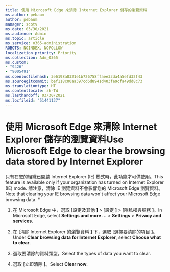 ```yaml
---
title: 使用 Microsoft Edge 來清除 Internet Explorer 儲存的瀏覽資料
ms.author: pebaum
author: pebaum
manager: scotv
ms.date: 03/30/2021
ms.audience: Admin
ms.topic: article
ms.service: o365-administration
ROBOTS: NOINDEX, NOFOLLOW
localization_priority: Priority
ms.collection: Adm_O365
ms.custom:
- "9426"
- "9005491"
ms.openlocfilehash: 3e6198a8321e1b726758ffaee33da4a5efd32f43
ms.sourcegitcommit: bef118c00aa397cd6d8941d403fe9cfa49dd8c73
ms.translationtype: HT
ms.contentlocale: zh-TW
ms.lasthandoff: 03/30/2021
ms.locfileid: "51441137"
---
```

# <a name="use-microsoft-edge-to-clear-the-browsing-data-stored-by-internet-explorer"></a><span data-ttu-id="da9de-102">使用 Microsoft Edge 來清除 Internet Explorer 儲存的瀏覽資料</span><span class="sxs-lookup"><span data-stu-id="da9de-102">Use Microsoft Edge to clear the browsing data stored by Internet Explorer</span></span>

<span data-ttu-id="da9de-103">只有在您的組織已開啟 Internet Explorer (IE) 模式時，此功能才可供使用。</span><span class="sxs-lookup"><span data-stu-id="da9de-103">This feature is available only if your organization has turned on Internet Explorer (IE) mode.</span></span> <span data-ttu-id="da9de-104">請注意，清除 IE 瀏覽資料不會影響您的 Microsoft Edge 瀏覽資料。</span><span class="sxs-lookup"><span data-stu-id="da9de-104">Note that clearing your IE browsing data won't affect your Microsoft Edge browsing data.</span></span>
*
1. <span data-ttu-id="da9de-105">在 Microsoft Edge 中，選取 [設定及其他 **]**  >  [設定 **]**  >  [隱私權與服務 **]**。</span><span class="sxs-lookup"><span data-stu-id="da9de-105">In Microsoft Edge, select **Settings and more ...** > **Settings** > **Privacy and services**.</span></span>

1. <span data-ttu-id="da9de-106">在 [清除 Internet Explorer 的瀏覽資料 **]** 下，選取 [選擇要清除的項目 **]**。</span><span class="sxs-lookup"><span data-stu-id="da9de-106">Under **Clear browsing data for Internet Explorer**, select **Choose what to clear**.</span></span>

1. <span data-ttu-id="da9de-107">選取要清除的資料類型。</span><span class="sxs-lookup"><span data-stu-id="da9de-107">Select the types of data you want to clear.</span></span>

1. <span data-ttu-id="da9de-108">選取 [立即清除 **]**。</span><span class="sxs-lookup"><span data-stu-id="da9de-108">Select **Clear now**.</span></span>